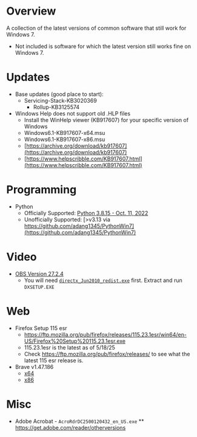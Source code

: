 # Overview
A collection of the latest versions of common software that still work for Windows 7.
* Not included is software for which the latest version still works fine on Windows 7.

# Updates
* Base updates (good place to start):
  * Servicing-Stack-KB3020369
    * Rollup-KB3125574
* Windows Help does not support old .HLP files
    - Install the WinHelp viewer (KB917607) for your specific version of Windows
    - Windows6.1-KB917607-x64.msu
    - Windows6.1-KB917607-x86.msu
    - [https://archive.org/download/kb917607](https://archive.org/download/kb917607)
    - [https://www.helpscribble.com/KB917607.html](https://www.helpscribble.com/KB917607.html)

# Programming
* Python
  * Officially Supported: [Python 3.8.15 - Oct. 11, 2022](https://www.python.org/downloads/release/python-3815/)
  * Unofficially Supported: [>v3.13 via https://github.com/adang1345/PythonWin7](https://github.com/adang1345/PythonWin7)

# Video
* [OBS Version 27.2.4](https://github.com/obsproject/obs-studio/releases/tag/27.2.4)
  * You will need [`directx_Jun2010_redist.exe`](https://www.microsoft.com/en-us/download/details.aspx?id=8109) first. Extract and run `DXSETUP.EXE`
 
# Web
* Firefox Setup 115 esr
  * https://ftp.mozilla.org/pub/firefox/releases/115.23.1esr/win64/en-US/Firefox%20Setup%20115.23.1esr.exe
  * 115.23.1esr is the latest as of 5/18/25
  * Check https://ftp.mozilla.org/pub/firefox/releases/ to see what the latest 115 esr release is.
* Brave v1.47.186
  * [x64](https://github.com/brave/brave-browser/releases/download/v1.47.186/BraveBrowserStandaloneSetup.exe)
  * [x86](https://github.com/brave/brave-browser/releases/download/v1.47.186/BraveBrowserStandaloneSetup32.exe)
 
# Misc
* Adobe Acrobat - `AcroRdrDC2500120432_en_US.exe`
** https://get.adobe.com/reader/otherversions
